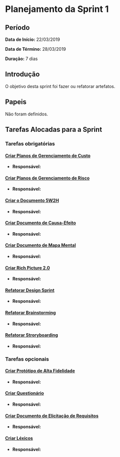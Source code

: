 # Planejamento da Sprint 1

## Período
**Data de Início:** 22/03/2019  

**Data de Término:** 28/03/2019

**Duração:** 7 dias

## Introdução
O objetivo desta sprint foi fazer ou refatorar artefatos.

## Papeis
Não foram definidos.

## Tarefas Alocadas para a Sprint
### Tarefas obrigatórias

#### [Criar Planos de Gerenciamento de Custo](https://github.com/ads-2019-1/ads-2019-1/issues/10)
* **Responsável:**  

#### [Criar Planos de Gerenciamento de Risco](https://github.com/ads-2019-1/ads-2019-1/issues/31)
* **Responsável:**  

#### [Criar o Documento 5W2H](https://github.com/ads-2019-1/ads-2019-1/issues/13)
* **Responsável:**  

#### [Criar Documento de Causa-Efeito](https://github.com/ads-2019-1/ads-2019-1/issues/32)
* **Responsável:**  

#### [Criar Documento de Mapa Mental](https://github.com/ads-2019-1/ads-2019-1/issues/33)
* **Responsável:**  

#### [Criar Rich Picture 2.0](https://github.com/ads-2019-1/ads-2019-1/issues/8)
* **Responsável:**  

#### [Refatorar Design Sprint](https://github.com/ads-2019-1/ads-2019-1/issues/30)
* **Responsável:**  

#### [Refatorar Brainstorming](https://github.com/ads-2019-1/ads-2019-1/issues/36)
* **Responsável:**  

#### [Refatorar Stroryboarding](https://github.com/ads-2019-1/ads-2019-1/issues/34)
* **Responsável:**  


### Tarefas opcionais

#### [Criar Protótipo de Alta Fidelidade](https://github.com/ads-2019-1/ads-2019-1/issues/12)
* **Responsável:**  

#### [Criar Questionário](https://github.com/ads-2019-1/ads-2019-1/issues/35)
* **Responsável:**  

#### [Criar Documento de Elicitação de Requisitos](https://github.com/ads-2019-1/ads-2019-1/issues/11)
* **Responsável:**  

#### [Criar Léxicos](https://github.com/ads-2019-1/ads-2019-1/issues/37)
* **Responsável:**  
